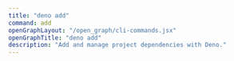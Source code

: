 ```yaml
---
title: "deno add"
command: add
openGraphLayout: "/open_graph/cli-commands.jsx"
openGraphTitle: "deno add"
description: "Add and manage project dependencies with Deno."
---
```


